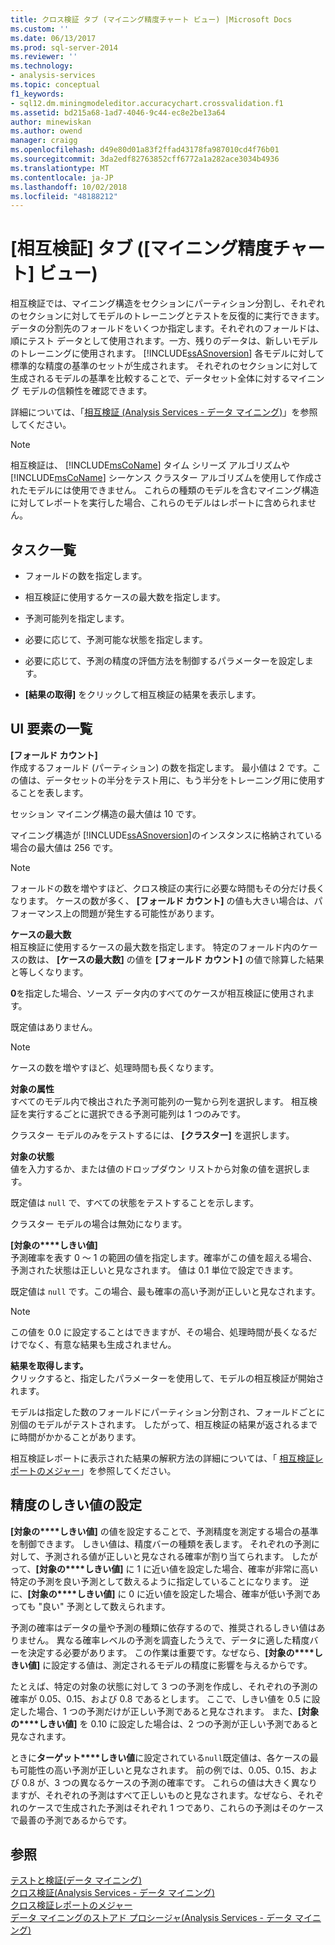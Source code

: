 ```yaml
---
title: クロス検証 タブ (マイニング精度チャート ビュー) |Microsoft Docs
ms.custom: ''
ms.date: 06/13/2017
ms.prod: sql-server-2014
ms.reviewer: ''
ms.technology:
- analysis-services
ms.topic: conceptual
f1_keywords:
- sql12.dm.miningmodeleditor.accuracychart.crossvalidation.f1
ms.assetid: bd215a68-1ad7-4046-9c44-ec8e2be13a64
author: minewiskan
ms.author: owend
manager: craigg
ms.openlocfilehash: d49e80d01a83f2ffad43178fa987010cd4f76b01
ms.sourcegitcommit: 3da2edf82763852cff6772a1a282ace3034b4936
ms.translationtype: MT
ms.contentlocale: ja-JP
ms.lasthandoff: 10/02/2018
ms.locfileid: "48188212"
---
```

# <a name="cross-validation-tab-mining-accuracy-chart-view"></a>[相互検証] タブ ([マイニング精度チャート] ビュー)
  相互検証では、マイニング構造をセクションにパーティション分割し、それぞれのセクションに対してモデルのトレーニングとテストを反復的に実行できます。 データの分割先のフォールドをいくつか指定します。それぞれのフォールドは、順にテスト データとして使用されます。一方、残りのデータは、新しいモデルのトレーニングに使用されます。 [!INCLUDE[ssASnoversion](../includes/ssasnoversion-md.md)] 各モデルに対して標準的な精度の基準のセットが生成されます。 それぞれのセクションに対して生成されるモデルの基準を比較することで、データセット全体に対するマイニング モデルの信頼性を確認できます。  
  
 詳細については、「[相互検証 (Analysis Services - データ マイニング)](data-mining/cross-validation-analysis-services-data-mining.md)」を参照してください。  
  
> [!NOTE]  
>  相互検証は、 [!INCLUDE[msCoName](../includes/msconame-md.md)] タイム シリーズ アルゴリズムや [!INCLUDE[msCoName](../includes/msconame-md.md)] シーケンス クラスター アルゴリズムを使用して作成されたモデルには使用できません。 これらの種類のモデルを含むマイニング構造に対してレポートを実行した場合、これらのモデルはレポートに含められません。  
  
## <a name="task-list"></a>タスク一覧  
  
-   フォールドの数を指定します。  
  
-   相互検証に使用するケースの最大数を指定します。  
  
-   予測可能列を指定します。  
  
-   必要に応じて、予測可能な状態を指定します。  
  
-   必要に応じて、予測の精度の評価方法を制御するパラメーターを設定します。  
  
-   **[結果の取得]** をクリックして相互検証の結果を表示します。  
  
## <a name="uielement-list"></a>UI 要素の一覧  
 **[フォールド カウント]**  
 作成するフォールド (パーティション) の数を指定します。 最小値は 2 です。この値は、データセットの半分をテスト用に、もう半分をトレーニング用に使用することを表します。  
  
 セッション マイニング構造の最大値は 10 です。  
  
 マイニング構造が [!INCLUDE[ssASnoversion](../includes/ssasnoversion-md.md)]のインスタンスに格納されている場合の最大値は 256 です。  
  
> [!NOTE]  
>  フォールドの数を増やすほど、クロス検証の実行に必要な時間もその分だけ長くなります。 ケースの数が多く、 **[フォールド カウント]** の値も大きい場合は、パフォーマンス上の問題が発生する可能性があります。  
  
 **ケースの最大数**  
 相互検証に使用するケースの最大数を指定します。 特定のフォールド内のケースの数は、 **[ケースの最大数]** の値を **[フォールド カウント]** の値で除算した結果と等しくなります。  
  
 **0**を指定した場合、ソース データ内のすべてのケースが相互検証に使用されます。  
  
 既定値はありません。  
  
> [!NOTE]  
>  ケースの数を増やすほど、処理時間も長くなります。  
  
 **対象の属性**  
 すべてのモデル内で検出された予測可能列の一覧から列を選択します。 相互検証を実行するごとに選択できる予測可能列は 1 つのみです。  
  
 クラスター モデルのみをテストするには、 **[クラスター]** を選択します。  
  
 **対象の状態**  
 値を入力するか、または値のドロップダウン リストから対象の値を選択します。  
  
 既定値は `null` で、すべての状態をテストすることを示します。  
  
 クラスター モデルの場合は無効になります。  
  
 **[対象の****しきい値]**  
 予測確率を表す 0 ～ 1 の範囲の値を指定します。確率がこの値を超える場合、予測された状態は正しいと見なされます。 値は 0.1 単位で設定できます。  
  
 既定値は `null` です。この場合、最も確率の高い予測が正しいと見なされます。  
  
> [!NOTE]  
>  この値を 0.0 に設定することはできますが、その場合、処理時間が長くなるだけでなく、有意な結果も生成されません。  
  
 **結果を取得します。**  
 クリックすると、指定したパラメーターを使用して、モデルの相互検証が開始されます。  
  
 モデルは指定した数のフォールドにパーティション分割され、フォールドごとに別個のモデルがテストされます。 したがって、相互検証の結果が返されるまでに時間がかかることがあります。  
  
 相互検証レポートに表示された結果の解釈方法の詳細については、「 [相互検証レポートのメジャー](data-mining/measures-in-the-cross-validation-report.md)」を参照してください。  
  
## <a name="setting-the-accuracy-threshold"></a>精度のしきい値の設定  
 **[対象の****しきい値]** の値を設定することで、予測精度を測定する場合の基準を制御できます。 しきい値は、精度バーの種類を表します。 それぞれの予測に対して、予測される値が正しいと見なされる確率が割り当てられます。 したがって、**[対象の****しきい値]** に 1 に近い値を設定した場合、確率が非常に高い特定の予測を良い予測として数えるように指定していることになります。 逆に、**[対象の****しきい値]** に 0 に近い値を設定した場合、確率が低い予測であっても "良い" 予測として数えられます。  
  
 予測の確率はデータの量や予測の種類に依存するので、推奨されるしきい値はありません。 異なる確率レベルの予測を調査したうえで、データに適した精度バーを決定する必要があります。 この作業は重要です。なぜなら、**[対象の****しきい値]** に設定する値は、測定されるモデルの精度に影響を与えるからです。  
  
 たとえば、特定の対象の状態に対して 3 つの予測を作成し、それぞれの予測の確率が 0.05、0.15、および 0.8 であるとします。 ここで、しきい値を 0.5 に設定した場合、1 つの予測だけが正しい予測であると見なされます。 また、**[対象の****しきい値]** を 0.10 に設定した場合は、2 つの予測が正しい予測であると見なされます。  
  
 ときに**ターゲット****しきい値**に設定されている`null`既定値は、各ケースの最も可能性の高い予測が正しいと見なされます。 前の例では、0.05、0.15、および 0.8 が、3 つの異なるケースの予測の確率です。 これらの値は大きく異なりますが、それぞれの予測はすべて正しいものと見なされます。なぜなら、それぞれのケースで生成された予測はそれぞれ 1 つであり、これらの予測はそのケースで最善の予測であるからです。  
  
## <a name="see-also"></a>参照  
 [テストと検証&#40;データ マイニング&#41;](data-mining/testing-and-validation-data-mining.md)   
 [クロス検証&#40;Analysis Services - データ マイニング&#41;](data-mining/cross-validation-analysis-services-data-mining.md)   
 [クロス検証レポートのメジャー](data-mining/measures-in-the-cross-validation-report.md)   
 [データ マイニングのストアド プロシージャ&#40;Analysis Services - データ マイニング&#41;](/sql/analysis-services/data-mining/data-mining-stored-procedures-analysis-services-data-mining)  
  
  

